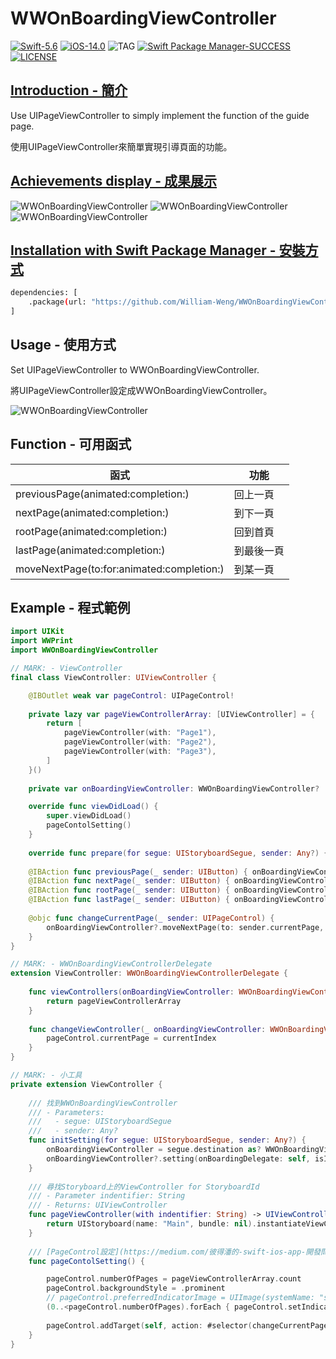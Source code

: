 # WWOnBoardingViewController

[![Swift-5.6](https://img.shields.io/badge/Swift-5.6-orange.svg?style=flat)](https://developer.apple.com/swift/) [![iOS-14.0](https://img.shields.io/badge/iOS-14.0-pink.svg?style=flat)](https://developer.apple.com/swift/) ![TAG](https://img.shields.io/github/v/tag/William-Weng/WWOnBoardingViewController) [![Swift Package Manager-SUCCESS](https://img.shields.io/badge/Swift_Package_Manager-SUCCESS-blue.svg?style=flat)](https://developer.apple.com/swift/) [![LICENSE](https://img.shields.io/badge/LICENSE-MIT-yellow.svg?style=flat)](https://developer.apple.com/swift/)

## [Introduction - 簡介](https://swiftpackageindex.com/William-Weng)

Use UIPageViewController to simply implement the function of the guide page.

使用UIPageViewController來簡單實現引導頁面的功能。

## [Achievements display - 成果展示](https://www.hkweb.com.hk/blog/ui設計基礎知識：引導頁對ui設計到底有什麼作用/)
![WWOnBoardingViewController](./Example1.gif) ![WWOnBoardingViewController](./Example2.gif) ![WWOnBoardingViewController](./Example3.gif)

## [Installation with Swift Package Manager - 安裝方式](https://medium.com/彼得潘的-swift-ios-app-開發問題解答集/使用-spm-安裝第三方套件-xcode-11-新功能-2c4ffcf85b4b)

```bash
dependencies: [
    .package(url: "https://github.com/William-Weng/WWOnBoardingViewController.git", .upToNextMajor(from: "1.0.0"))
]
```

## Usage - 使用方式

Set UIPageViewController to WWOnBoardingViewController.

將UIPageViewController設定成WWOnBoardingViewController。

![WWOnBoardingViewController](./Example.png)

## Function - 可用函式

|函式|功能|
|-|-|
|previousPage(animated:completion:)|回上一頁|
|nextPage(animated:completion:)|到下一頁|
|rootPage(animated:completion:)|回到首頁|
|lastPage(animated:completion:)|到最後一頁|
|moveNextPage(to:for:animated:completion:)|到某一頁|

## Example - 程式範例
```swift
import UIKit
import WWPrint
import WWOnBoardingViewController

// MARK: - ViewController
final class ViewController: UIViewController {

    @IBOutlet weak var pageControl: UIPageControl!
    
    private lazy var pageViewControllerArray: [UIViewController] = {
        return [
            pageViewController(with: "Page1"),
            pageViewController(with: "Page2"),
            pageViewController(with: "Page3"),
        ]
    }()
    
    private var onBoardingViewController: WWOnBoardingViewController?

    override func viewDidLoad() {
        super.viewDidLoad()
        pageContolSetting()
    }
    
    override func prepare(for segue: UIStoryboardSegue, sender: Any?) { initSetting(for: segue, sender: sender) }
    
    @IBAction func previousPage(_ sender: UIButton) { onBoardingViewController?.previousPage(completion: nil) }
    @IBAction func nextPage(_ sender: UIButton) { onBoardingViewController?.nextPage(completion: nil) }
    @IBAction func rootPage(_ sender: UIButton) { onBoardingViewController?.rootPage(completion: nil) }
    @IBAction func lastPage(_ sender: UIButton) { onBoardingViewController?.lostPage(completion: nil) }
    
    @objc func changeCurrentPage(_ sender: UIPageControl) {
        onBoardingViewController?.moveNextPage(to: sender.currentPage, for: .forward, animated: true, completion: nil)
    }
}

// MARK: - WWOnBoardingViewControllerDelegate
extension ViewController: WWOnBoardingViewControllerDelegate {
   
    func viewControllers(onBoardingViewController: WWOnBoardingViewController) -> [UIViewController] {
        return pageViewControllerArray
    }
    
    func changeViewController(_ onBoardingViewController: WWOnBoardingViewController, didFinishAnimating finished: Bool, currentIndex: Int, nextIndex: Int, error: WWOnBoardingViewController.OnBoardingError?) {
        pageControl.currentPage = currentIndex
    }
}

// MARK: - 小工具
private extension ViewController {
    
    /// 找到WWOnBoardingViewController
    /// - Parameters:
    ///   - segue: UIStoryboardSegue
    ///   - sender: Any?
    func initSetting(for segue: UIStoryboardSegue, sender: Any?) {
        onBoardingViewController = segue.destination as? WWOnBoardingViewController
        onBoardingViewController?.setting(onBoardingDelegate: self, isInfinityLoop: true, currentIndex: 1)
    }
    
    /// 尋找Storyboard上的ViewController for StoryboardId
    /// - Parameter indentifier: String
    /// - Returns: UIViewController
    func pageViewController(with indentifier: String) -> UIViewController {
        return UIStoryboard(name: "Main", bundle: nil).instantiateViewController(withIdentifier: indentifier)
    }
    
    /// [PageControl設定](https://medium.com/彼得潘的-swift-ios-app-開發問題解答集/ios-14-進化的-page-control-f097af2801a6)
    func pageContolSetting() {

        pageControl.numberOfPages = pageViewControllerArray.count
        pageControl.backgroundStyle = .prominent
        // pageControl.preferredIndicatorImage = UIImage(systemName: "sun.max.fill")
        (0..<pageControl.numberOfPages).forEach { pageControl.setIndicatorImage(UIImage(systemName: "\($0).circle"), forPage: $0) }
        
        pageControl.addTarget(self, action: #selector(changeCurrentPage(_:)), for: .valueChanged)
    }
}
```

